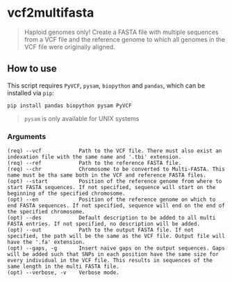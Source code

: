 # vcf2multifasta
> Haploid genomes only!
Create a FASTA file with multiple sequences from a VCF file and the reference genome to which all genomes in the VCF file were originally aligned.
## How to use
This script requires `PyVCF`, `pysam`, `biopython` and `pandas`, which can be installed via `pip`:
```
pip install pandas biopython pysam PyVCF
```
> `pysam` is only available for UNIX systems
### Arguments
```
(req) --vcf            Path to the VCF file. There must also exist an indexation file with the same name and '.tbi' extension.
(req) --ref            Path to the reference FASTA file.
(req) --chr            Chromosome to be converted to Multi-FASTA. This name must be tha same both in the VCF and reference FASTA files.
(opt) --start          Position of the reference genome from where to start FASTA sequences. If not specified, sequence will start on the beginning of the specified chromosome.
(opt) --en             Position of the reference genome on which to end FASTA sequences. If not specified, sequence will end on the end of the specified chromosome.
(opt) --des            Default description to be added to all multi FASTA entries. If not specified, no description will be added.
(opt) --out            Path to the output FASTA file. If not specified, the path will be the same as the VCF file. Output file will have the '.fa' extension.
(opt) --gaps, -g       Insert naive gaps on the output sequences. Gaps will be added such that SNPs in each position have the same size for every individual in the VCF file. This results in sequences of the same length in the multi FASTA file.
(opt) --verbose, -v    Verbose mode.
```
